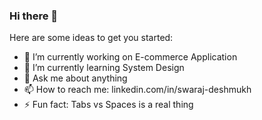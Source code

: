 ### Hi there 👋


Here are some ideas to get you started:

- 🔭 I’m currently working on E-commerce Application
- 🌱 I’m currently learning System Design
- 💬 Ask me about anything
- 📫 How to reach me: linkedin.com/in/swaraj-deshmukh
- ⚡ Fun fact: Tabs vs Spaces is a real thing
